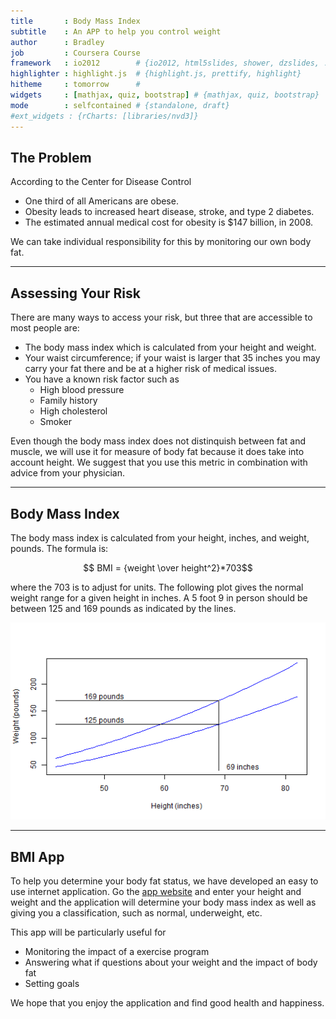 ```yaml
---
title       : Body Mass Index
subtitle    : An APP to help you control weight
author      : Bradley
job         : Coursera Course
framework   : io2012        # {io2012, html5slides, shower, dzslides, ...}
highlighter : highlight.js  # {highlight.js, prettify, highlight}
hitheme     : tomorrow      # 
widgets     : [mathjax, quiz, bootstrap] # {mathjax, quiz, bootstrap}
mode        : selfcontained # {standalone, draft}
#ext_widgets : {rCharts: [libraries/nvd3]}
---
```


## The Problem

According to the Center for Disease Control

* One third of all Americans are obese.
* Obesity leads to increased heart disease, stroke, and type 2 diabetes.
* The estimated annual medical cost for obesity is $147 billion, in 2008.

We can take individual responsibility for this by monitoring our own body fat.

---  

## Assessing Your Risk

There are many ways to access your risk, but three that are accessible to most people are:

* The body mass index which is calculated from your height and weight.
* Your waist circumference; if your waist is larger that 35 inches you may carry your fat there and be at a higher risk of medical issues.
* You have a known risk factor such as
  * High blood pressure
  * Family history
  * High cholesterol
  * Smoker  
  
Even though the body mass index does not distinquish between fat and muscle, we will use it for measure of body fat because it does take into account height.  We suggest that you use this metric in combination with advice from your physician.

---  


## Body Mass Index

The body mass index is calculated from your height, inches, and weight, pounds.  The formula is:

$$ BMI = {weight \over height^2}*703$$

where the 703 is to adjust for units.  The following plot gives the normal weight range for a given height in inches.  A 5 foot 9 in person should be between 125 and 169 pounds as indicated by the lines.  

![plot of chunk unnamed-chunk-1](figure/unnamed-chunk-1.png) 

    


---

## BMI App

To help you determine your body fat status, we have developed an easy to use internet application.  Go the [app website](https://bawcos.shinyapps.io/BMI_Calculator/) and enter your height and weight and the application will determine your body mass index as well as giving you a classification, such as normal, underweight, etc.  

This app will be particularly useful for
* Monitoring the impact of a exercise program
* Answering what if questions about your weight and the impact of body fat
* Setting goals  

We hope that you enjoy the application and find good health and happiness.  

